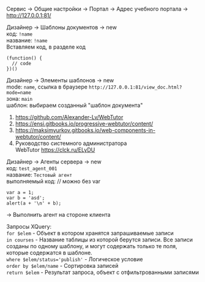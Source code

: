 Сервис -> Общие настройки -> Портал -> Адрес учебного портала -> http://127.0.0.1:81/



Дизайнер -> Шаблоны документов -> new  
код: `!name`   
название: `!name`  
Вставляем код, в разделе код  
```
(function() {  
  // code  
})()  
```

Дизайнер -> Элементы шаблонов -> new  
mode: `name`, ссылка в браузере `http://127.0.0.1:81/view_doc.html?mode=name`  
зона: `main`  
шаблон: выбираем созданный "шаблон документа"  



1. https://github.com/Alexander-Lv/WebTutor  
2. https://ensi.gitbooks.io/progressive-webtutor/content/  
3. https://maksimyurkov.gitbooks.io/web-components-in-webtutor/content/  
4. Руководство системного администратора  
WebTutor https://clck.ru/ELyDU   


Дизайнер -> Агенты сервера -> new  
код: `test_agent_001`  
название: `Тестовый агент`    
выполняемый код: // можно без var  
```
var a = 1;  
var b = 'asd';  
alert(a + '\n' + b);  
```
-> Выполнить агент на стороне клиента  



Запросы XQuery:  
`for $elem` - Объект в котором хранятся запрашиваемые записи  
`in courses` - Название таблицы из которой берутся записи. Все записи созданы по одному шаблону, и могут содержать только те поля, которые содержатся в шаблоне.  
`where $elem/status='publish'` - Логическое условие  
`order by $elem/name` - Сортировка записей  
`return $elem` - Результат запроса, объект с отфильтрованными записями  
